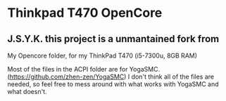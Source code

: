 # Thinkpad T470 OpenCore
 
 ## J.S.Y.K. this project is a unmantained fork from 
 
 My Opencore folder, for my ThinkPad T470 (i5-7300u, 8GB RAM)

Most of the files in the ACPI folder are for YogaSMC. (https://github.com/zhen-zen/YogaSMC) I don't think all of the files are needed, so feel free to mess around with what works with YogaSMC and what doesn't.
